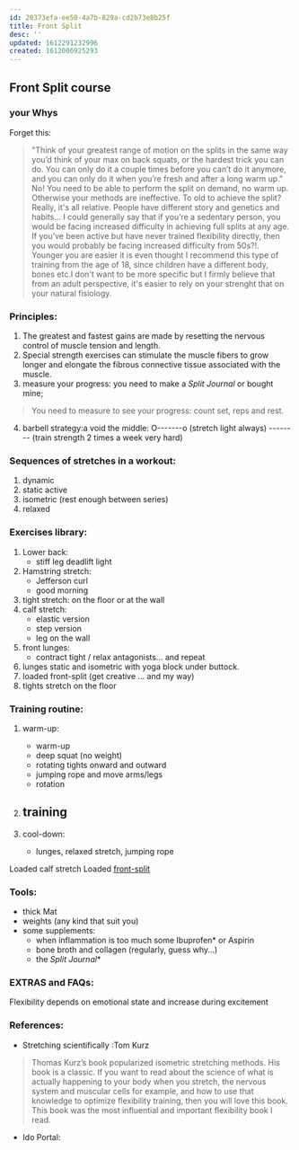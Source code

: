 ```yaml
---
id: 20373efa-ee50-4a7b-829a-cd2b73e8b25f
title: Front Split
desc: ''
updated: 1612291232996
created: 1612006925293
---
```


## Front Split course

### your Whys
Forget this:
> "Think of your greatest range of motion on the splits in the same way you’d think of your max on back squats, or the hardest trick you can do. You can only do it a couple times before you can’t do it anymore, and you can only do it when you’re fresh and after a long warm up."
No! You need to be able to perform the split on demand, no warm up.
Otherwise your methods are ineffective.
To old to achieve the split?
Really, it's all relative.
People have different story and genetics and habits...
I could generally say that if you’re a sedentary person, you would be facing increased difficulty in achieving full splits at any age. If you’ve been active but have never trained flexibility directly, then you would probably be facing increased difficulty from 50s?!.
Younger you are easier it is even thought I recommend this type of training from the age of 18, since children have a different body, bones etc.I don't want to be more specific but I firmly believe that from an adult perspective, it's easier to rely on your strenght that on your natural fisiology.

### Principles:
1. The greatest and fastest gains are made by resetting the nervous control of muscle tension and length.
2. Special strength exercises can stimulate the muscle fibers to grow longer and elongate the fibrous connective tissue associated with the muscle.
3. measure your progress: you need to make a _Split Journal_ or bought mine;
> You need to measure to see your progress: count set, reps and rest.
4. barbell strategy:a void the middle: O-------o
(stretch light always) -------- (train strength 2 times a week very hard)

### Sequences of stretches in a workout:
1. dynamic
2. static active
3. isometric (rest enough between series)
4. relaxed

### Exercises library:

1. Lower back:
    - stiff leg deadlift light
2. Hamstring stretch: 
    - Jefferson curl
    - good morning
3. tight stretch: on the floor or at the wall
3. calf stretch:
    - elastic version
    - step version
    - leg on the wall
4. front lunges:
    -   contract tight / relax antagonists... and repeat
5. lunges static and isometric with yoga block under buttock.
6. loaded front-split (get creative ... and my way)
7. tights stretch on the floor

### Training routine:

1. warm-up:
    - warm-up
    - deep squat (no weight)
    - rotating tights onward and outward
    - jumping rope and move arms/legs
    - rotation

2. training
    - 

3. cool-down:
    - lunges, relaxed stretch, jumping rope

Loaded calf stretch
Loaded [front-split](https://www.gotrom.com/products/loaded-stretching/categories/165501/posts/526016)

### Tools:
- thick Mat
- weights (any kind that suit you)
- some supplements:
    - when inflammation is too much some Ibuprofen* or Aspirin
    - bone broth and collagen (regularly, guess why...)
    - the _Split Journal_*


### EXTRAS and FAQs:
Flexibility depends on emotional state and increase during excitement

### References:
- Stretching scientifically :Tom Kurz
> Thomas Kurz’s book popularized isometric stretching methods. His book is a classic. If you want to read about the science of what is actually happening to your body when you stretch, the nervous system and muscular cells for example, and how to use that knowledge to
optimize flexibility training, then you will love this book. This book was the most influential and important flexibility book I read.

- Ido Portal:

